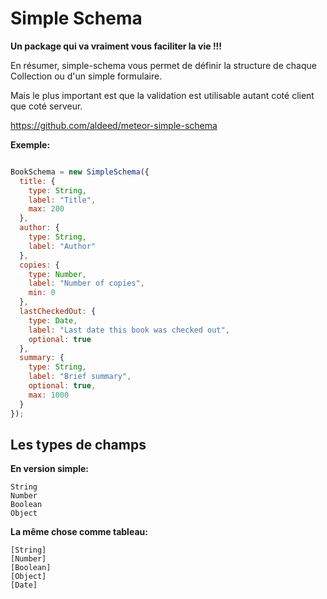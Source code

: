 # Simple Schema

**Un package qui va vraiment vous faciliter la vie !!!**

En résumer, simple-schema vous permet de définir la structure de chaque Collection ou d'un simple formulaire.

Mais le plus important est que la validation est utilisable autant coté client que coté serveur.

https://github.com/aldeed/meteor-simple-schema

**Exemple:**

```js

BookSchema = new SimpleSchema({
  title: {
    type: String,
    label: "Title",
    max: 200
  },
  author: {
    type: String,
    label: "Author"
  },
  copies: {
    type: Number,
    label: "Number of copies",
    min: 0
  },
  lastCheckedOut: {
    type: Date,
    label: "Last date this book was checked out",
    optional: true
  },
  summary: {
    type: String,
    label: "Brief summary",
    optional: true,
    max: 1000
  }
});

```

## Les types de champs

**En version simple:**

    String
    Number
    Boolean
    Object

**La même chose comme tableau:**

    [String]
    [Number]
    [Boolean]
    [Object]
    [Date]




